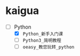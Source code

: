 # kaigua
- [ ] Python
    - [x] `Python_新手入门课`
    - [ ] `Python3_简明教程`
    - [ ] `oeasy_教您玩转_python`
